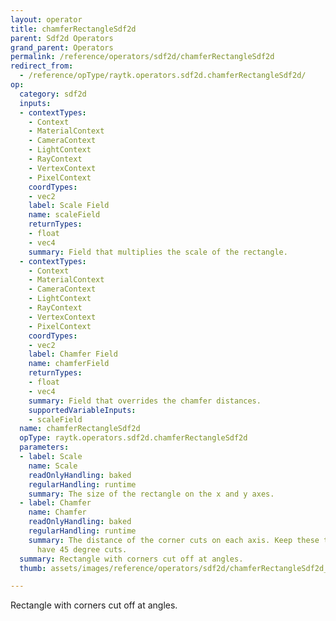 ```yaml
---
layout: operator
title: chamferRectangleSdf2d
parent: Sdf2d Operators
grand_parent: Operators
permalink: /reference/operators/sdf2d/chamferRectangleSdf2d
redirect_from:
  - /reference/opType/raytk.operators.sdf2d.chamferRectangleSdf2d/
op:
  category: sdf2d
  inputs:
  - contextTypes:
    - Context
    - MaterialContext
    - CameraContext
    - LightContext
    - RayContext
    - VertexContext
    - PixelContext
    coordTypes:
    - vec2
    label: Scale Field
    name: scaleField
    returnTypes:
    - float
    - vec4
    summary: Field that multiplies the scale of the rectangle.
  - contextTypes:
    - Context
    - MaterialContext
    - CameraContext
    - LightContext
    - RayContext
    - VertexContext
    - PixelContext
    coordTypes:
    - vec2
    label: Chamfer Field
    name: chamferField
    returnTypes:
    - float
    - vec4
    summary: Field that overrides the chamfer distances.
    supportedVariableInputs:
    - scaleField
  name: chamferRectangleSdf2d
  opType: raytk.operators.sdf2d.chamferRectangleSdf2d
  parameters:
  - label: Scale
    name: Scale
    readOnlyHandling: baked
    regularHandling: runtime
    summary: The size of the rectangle on the x and y axes.
  - label: Chamfer
    name: Chamfer
    readOnlyHandling: baked
    regularHandling: runtime
    summary: The distance of the corner cuts on each axis. Keep these the same to
      have 45 degree cuts.
  summary: Rectangle with corners cut off at angles.
  thumb: assets/images/reference/operators/sdf2d/chamferRectangleSdf2d_thumb.png

---
```



Rectangle with corners cut off at angles.